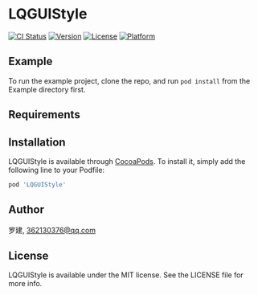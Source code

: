 # LQGUIStyle

[![CI Status](https://img.shields.io/travis/罗建/LQGUIStyle.svg?style=flat)](https://travis-ci.org/罗建/LQGUIStyle)
[![Version](https://img.shields.io/cocoapods/v/LQGUIStyle.svg?style=flat)](https://cocoapods.org/pods/LQGUIStyle)
[![License](https://img.shields.io/cocoapods/l/LQGUIStyle.svg?style=flat)](https://cocoapods.org/pods/LQGUIStyle)
[![Platform](https://img.shields.io/cocoapods/p/LQGUIStyle.svg?style=flat)](https://cocoapods.org/pods/LQGUIStyle)

## Example

To run the example project, clone the repo, and run `pod install` from the Example directory first.

## Requirements

## Installation

LQGUIStyle is available through [CocoaPods](https://cocoapods.org). To install
it, simply add the following line to your Podfile:

```ruby
pod 'LQGUIStyle'
```

## Author

罗建, 362130376@qq.com

## License

LQGUIStyle is available under the MIT license. See the LICENSE file for more info.
